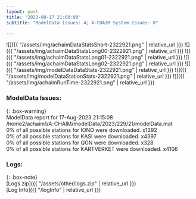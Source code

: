```yaml
---
layout: post
title: "2023-08-17 21:00:00"
subtitle: "ModelData Issues: 4; A-CHAIM System Issues: 0"

---
```


![]({{ "/assets/img/achaimDataStatsShort-2322921.png" | relative_url }})
![]({{ "/assets/img/achaimDataStatsLong00-2322921.png" | relative_url }})
![]({{ "/assets/img/achaimDataStatsLong01-2322921.png" | relative_url }})
![]({{ "/assets/img/achaimDataStatsLong02-2322921.png" | relative_url }})
![]({{ "/assets/img/modelDataDataStats-2322921.png" | relative_url }})
![]({{ "/assets/img/modelDataStationStats-2322921.png" | relative_url }})
![]({{ "/assets/img/achaimRunTime-2322921.png" | relative_url }})


### ModelData Issues:  
  
{: .box-warning}  
 ModelData report for 17-Aug-2023 21:15:08   
 /home2/achaim1/A-CHAIM/modelData/2023/229/21/modelData.mat   
 0% of all possible stations for IONO were downloaded. x1392   
 0% of all possible stations for KASI were downloaded. x4397   
 0% of all possible stations for QGN were downloaded. x328   
 0% of all possible stations for KARTVERKET were downloaded. x4106   
  


### Logs:  
  
{: .box-note}  
[Logs.zip]({{ "/assets/other/logs.zip" | relative_url }})  
[Log Info]({{ "/logInfo" | relative_url }})  
